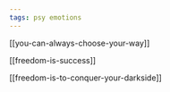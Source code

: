 ```yaml
---
tags: psy emotions
---
```



[[you-can-always-choose-your-way]]

[[freedom-is-success]]

[[freedom-is-to-conquer-your-darkside]]